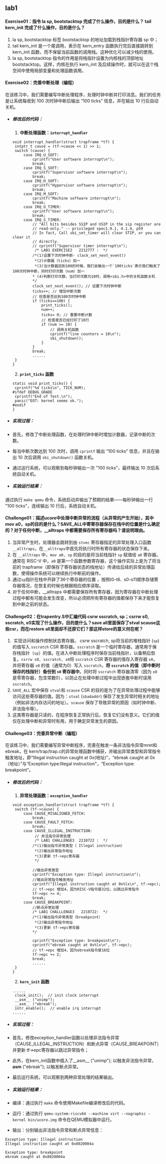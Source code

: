 ## lab1
#### **Exercise01**：指令 la sp, bootstacktop 完成了什么操作，目的是什么？ tail kern_init 完成了什么操作，目的是什么？

   1.   la sp, bootstacktop 标签 bootstacktop 的地址加载到栈指针寄存器 sp 中；
   2. tail kern_init 是一个尾调用，表示在 kern_entry 函数执行完后直接跳转到 kern_init 函数，而不保留当前函数的调用栈。这种优化可以减少栈的使用。
   3. la sp, bootstacktop 指令的作用是将栈指针设置为内核栈的顶部地址 bootstacktop。这样，内核在执行 kern_init 及后续操作时，就可以在这个栈空间中使用局部变量和处理函数调用。


#### **Exercise02**：完善中断处理（编程）

在该练习中，我们需要编写中断处理程序，处理时钟中断并打印消息。我们的任务是让系统每收到 100 次时钟中断后输出 “100 ticks” 信息，并在输出 10 行后自动关机。

- ##### 修改后的代码：

   1. **中断处理函数：`interrupt_handler`**
   ```
   void interrupt_handler(struct trapframe *tf) {
    intptr_t cause = (tf->cause << 1) >> 1;
    switch (cause) {
        case IRQ_U_SOFT:
            cprintf("User software interrupt\n");
            break;
        case IRQ_S_SOFT:
            cprintf("Supervisor software interrupt\n");
            break;
        case IRQ_H_SOFT:
            cprintf("Hypervisor software interrupt\n");
            break;
        case IRQ_M_SOFT:
            cprintf("Machine software interrupt\n");
            break;
        case IRQ_U_TIMER:
            cprintf("User software interrupt\n");
            break;
        case IRQ_S_TIMER:
            // "All bits besides SSIP and USIP in the sip register are
            // read-only." -- privileged spec1.9.1, 4.1.4, p59
            // In fact, Call sbi_set_timer will clear STIP, or you can clear it
            // directly.
            // cprintf("Supervisor timer interrupt\n");
             /* LAB1 EXERCISE2   2212777 :  */
            /*(1)设置下次时钟中断- clock_set_next_event()
             *(2)计数器（ticks）加一
             *(3)当计数器加到100的时候，我们会输出一个`100ticks`表示我们触发了100次时钟中断，同时打印次数（num）加一
            * (4)判断打印次数，当打印次数为10时，调用<sbi.h>中的关机函数关机
            */
            clock_set_next_event(); // 设置下次时钟中断
            ticks++; // 增加中断次数
            // 检查是否达到100次时钟中断
            if (ticks==100) {
                print_ticks();
                num++;
                ticks= 0; // 重置中断计数
                // 检查是否已经打印了10行
                if (num >= 10) {
                    // 调用关机函数
                    cprintf("line counters = 10\n");
                    sbi_shutdown();
                }
            }
            break;
            ......
    }
   }
   ```
   2. **`print_ticks` 函数**
   ```
   static void print_ticks() {
    cprintf("%d ticks\n", TICK_NUM);
   #ifdef DEBUG_GRADE
    cprintf("End of Test.\n");
    panic("EOT: kernel seems ok.");
   #endif
   }
   ```

- ##### 实现过程：
- 首先，修改了中断处理函数，在处理时钟中断时增加计数器，记录中断的次数。
- 每当中断次数达到 100 次时，调用 `cprintf` 输出 “100 ticks” 信息，并且在输出 10 次后调用 `sbi_shutdown()` 函数关机。
- 通过运行系统，可以观察到每秒钟输出一次 "100 ticks"，最终输出 10 次后系统自动关机。

- ##### 实验运行结果：
通过执行 `make qemu` 命令，系统启动并输出了预期的结果——每秒钟输出一行 "100 ticks"，连续输出 10 行后，系统自动关机。



#### **Challenge01**：描述ucore中处理中断异常的流程（从异常的产生开始），其中mov a0，sp的目的是什么？SAVE_ALL中寄寄存器保存在栈中的位置是什么确定的？对于任何中断，__alltraps 中都需要保存所有寄存器吗？请说明理由。

   1. 当异常产生时，处理器会跳转到由 `stvec` 寄存器指定的异常处理入口函数 `__alltraps`，在`__alltraps`中首先将执行时所有寄存器的状态保存下来。
   2. 在 `__alltraps` 中，`mov a0, sp` 的目的是将当前栈指针 `sp` 赋值给 `a0` 寄存器。通常在 RISC-V 中，`a0` 是第一个函数参数寄存器，这个操作实际上是为了将当前的 trapframe（即保存了寄存器状态的栈地址）传递给后续的异常处理函数，使得操作系统可以继续执行中断前的操作。
   3.  通过`sp`指针在栈中开辟了36个寄存器的位置 ，按照t0-t6`、`s0-s11顺序存储寄存器情况，在恢复的时候也根据相应顺序读取。
   4. 对于任何中断，__alltraps 中都需要保存所有寄存器，因为寄存器在中断处理过程中都有可能会发生改变，所以必须把所有寄存器的值都保存下来才能恢复到中断之前的状态。


####  **Challenge02**：在trapentry.S中汇编代码 csrw sscratch, sp；csrrw s0, sscratch, x0实现了什么操作，目的是什么？save all里面保存了stval scause这些csr，而在restore all里面却不还原它们？那这样store的意义何在呢？

  1. ​	实现访问和操作控制状态寄存器。 csrw sscratch, sp将当前的堆栈指针 (`sp`) 的值写入 `sscratch` CSR 寄存器。`sscratch` 是一个临时寄存器，通常用于保存栈指针（`sp`）的值。在进入中断处理程序时保存当前栈指针，以备稍后恢复。`csrrw s0, sscratch, x0`将 `sscratch` CSR 寄存器的值存入寄存器 `s0`，并将寄存器 `x0` 的值（通常为0）写入 `sscratch`，**将 `sscratch` 的值（即中断时保存的栈指针）备份到 `s0` 寄存器中**。同时将 `sscratch` 寄存器清零（因为 `x0` 是零寄存器，包含常数0），以防止在处理中断过程中出现嵌套中断时误用 `sscratch`。
  2. `SAVE_ALL` 宏中保存 `stval`和 `scause` CSR 的目的是为了在异常处理过程中能够访问这些寄存器的值。因为：`stval` (`sbadaddr`) 保存了发生异常时相关的地址（例如非法内存访问的地址）。`scause` 保存了导致异常的原因（如时钟中断、非法指令等）。
  3. 这类寄存器是只读的，在程序恢复正常执行后，恢复它们没有意义。它们的值仅在处理中断和异常时有用，用于确定异常发生的原因。


#### **Challenge03**：完善异常中断（编程）

在该练习中，我们需要编写异常中断程序，完善在触发一条非法指令异常mret和ebreak，在 kern/trap/trap.c的异常处理函数中捕获，并输出异常类型和异常指令触发地址，即“Illegal instruction caught at 0x(地址)”，“ebreak caught at 0x（地址）”与“Exception type:Illegal instruction"，“Exception type: breakpoint”。


- ##### 修改后的代码：

   1. **异常处理函数：`exception_handler`**
   ```
   void exception_handler(struct trapframe *tf) {
    switch (tf->cause) {
        case CAUSE_MISALIGNED_FETCH:
            break;
        case CAUSE_FAULT_FETCH:
            break;
        case CAUSE_ILLEGAL_INSTRUCTION:
             // 非法指令异常处理
             /* LAB1 CHALLENGE3  2210722 :  */
            /*(1)输出指令异常类型（ Illegal instruction）
             *(2)输出异常指令地址
             *(3)更新 tf->epc寄存器
             */
           
            //输出异常类型
            cprintf("Exception type: Illegal instruction\n");
            //输出异常指令触发地址
            cprintf("Illegal instruction caught at 0x%lx\n", tf->epc);  
            // tf->epc 增加4，因为RISC-V指令是32位，以跳过异常指令  
            tf->epc += 4;
            break;
        case CAUSE_BREAKPOINT:
            //断点异常处理
            /* LAB1 CHALLLENGE3   2210722:  */
            /*(1)输出指令异常类型（breakpoint）
             *(2)输出异常指令地址
             *(3)更新 tf->epc寄存器
            */

            cprintf("Exception type: breakpoint\n");  
            cprintf("ebreak caught at 0x%lx\n", tf->epc);
            // tf->epc 增加4，因为ebreak指令是16位
            tf->epc += 2;
            break;
            ......
    }
   }
   ```
   2. **`kern_init` 函数**
   ```
   ......
    clock_init();  // init clock interrupt
    __asm__ ("unimp");
    __asm__ ("ebreak");
    intr_enable();  // enable irq interrupt
   ......
   ```

- ##### 实现过程：
- 首先，修改exception_handler函数以处理非法指令异常（CAUSE_ILLEGAL_INSTRUCTION）和断点异常（CAUSE_BREAKPOINT）并更新 tf->epc寄存器以跳过异常指令；
- 此外，在kern_init函数中插入了__asm__ ("unimp"); 以触发非法指令异常，__asm__ ("ebreak"); 以触发断点异常。
- 最后运行系统，可以观察到两种异常处理的结果输出。

- ##### 实验运行结果：
- 编译：通过执行 `make` 命令使用Makefile编译修改后的代码。
- 运行：通过执行 `qemu-system-riscv64 --machine virt --nographic -kernel bin/ucore.img` 命令在QEMU模拟器中运行。
- 输出：分别输出非法指令异常和断点异常信息：
```
Exception type: Illegal instruction
Illegal instruction caught at 0x8020004a

Exception type: breakpoint
ebreak caught at 0x8020004a
```
